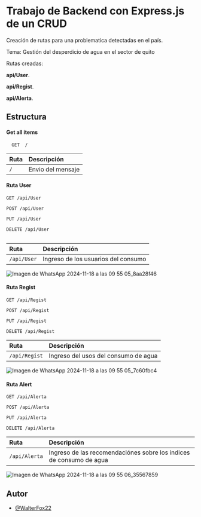 
# Trabajo de Backend con Express.js de un CRUD

Creación de rutas para una problematica detectadas en el país.

Tema: Gestión del desperdicio de agua en el sector de quito

Rutas creadas: 

**api/User**.

**api/Regist**.

**api/Alerta**.





## Estructura

#### Get all items

```http
  GET  /
```

| Ruta | Descripción                  |
| :-------- |:------------------------- |
| `/` | Envio del mensaje |


#### Ruta User

```http
GET /api/User

POST /api/User

PUT /api/User

DELETE /api/User


```
| Ruta | Descripción               |
| :-------- |:------------------------- |
| `/api/User` | Ingreso de los usuarios del consumo |


![Imagen de WhatsApp 2024-11-18 a las 09 55 05_8aa28f46](https://github.com/user-attachments/assets/7a1fd90f-91f2-4214-81f2-540babb48709)


#### Ruta Regist

```http
GET /api/Regist

POST /api/Regist

PUT /api/Regist

DELETE /api/Regist
```
| Ruta | Descripción               |
| :-------- |:------------------------- |
| `/api/Regist` | Ingreso del usos del consumo de agua |


![Imagen de WhatsApp 2024-11-18 a las 09 55 05_7c60fbc4](https://github.com/user-attachments/assets/3e797c9b-b72e-4d12-8682-4fd71833ca42)


#### Ruta Alert

```http
GET /api/Alerta

POST /api/Alerta

PUT /api/Alerta

DELETE /api/Alerta

```
| Ruta | Descripción               |
| :-------- |:------------------------- |
| `/api/Alerta` | Ingreso de las recomendaciónes sobre los indices de consumo de agua |


![Imagen de WhatsApp 2024-11-18 a las 09 55 06_35567859](https://github.com/user-attachments/assets/4a9fe918-8e2e-4529-9b50-993bacf78d05)


## Autor

- [@WalterFox22](https://github.com/WalterFox22)

